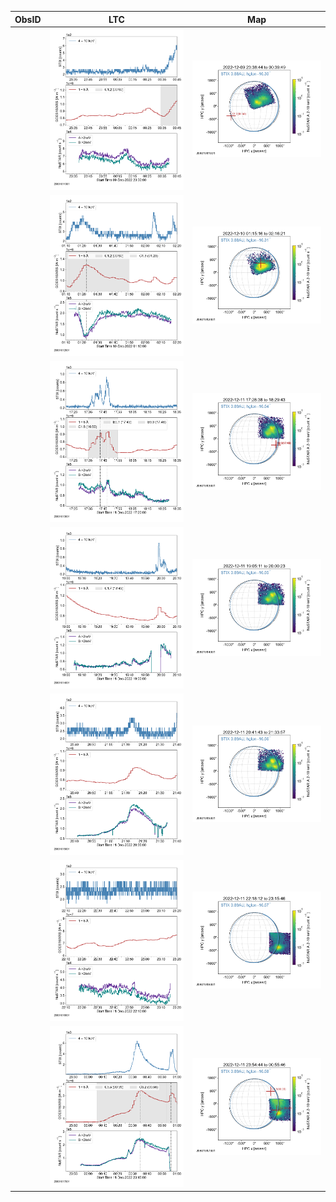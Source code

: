 | ObsID  |  LTC |  Map |
|---|---|---|
||![](ltc_20221209_2330_20801011001_ngs.png)|![](  map_20221209_2330_20801011001_ngs.png)|
||![](ltc_20221210_0110_20801012001_ngs.png)|![](  map_20221210_0110_20801012001_ngs.png)|
||![](ltc_20221211_1720_20801013001_ngs.png)|![](  map_20221211_1720_20801013001_ngs.png)|
||![](ltc_20221211_1900_20801014001_ngs.png)|![](  map_20221211_1900_20801014001_ngs.png)|
||![](ltc_20221211_2035_20801015001_ngs.png)|![](  map_20221211_2035_20801015001_ngs.png)|
||![](ltc_20221211_2210_20801016001_ngs.png)|![](  map_20221211_2210_20801016001_ngs.png)|
||![](ltc_20221211_2345_20801017001_ngs.png)|![](  map_20221211_2345_20801017001_ngs.png)|